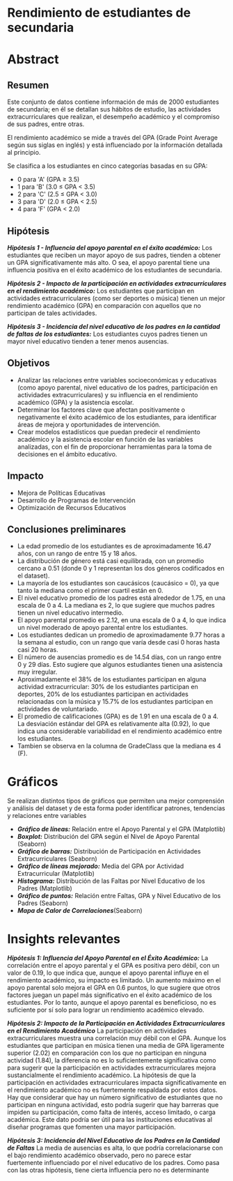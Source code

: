 # Rendimiento de estudiantes de secundaria
# Abstract
## Resumen

Este conjunto de datos contiene información de más de 2000 estudiantes de secundaria; en él se detallan sus hábitos de estudio, las actividades extracurriculares que realizan, el desempeño académico y el compromiso de sus padres, entre otras. 

El rendimiento académico se mide a través del GPA (Grade Point Average según sus siglas en inglés) y está influenciado por la información detallada al principio. 

Se clasifica a los estudiantes en cinco categorías basadas en su GPA: 
* 0 para 'A' (GPA ≥ 3.5)
* 1 para 'B' (3.0 ≤ GPA < 3.5)
* 2 para 'C' (2.5 ≤ GPA < 3.0)
* 3 para 'D' (2.0 ≤ GPA < 2.5)
* 4 para 'F' (GPA < 2.0)

## Hipótesis

***Hipótesis 1 - Influencia del apoyo parental en el éxito académico:*** 
Los estudiantes que reciben un mayor apoyo de sus padres, tienden a obtener un GPA significativamente más alto. O sea, el apoyo parental tiene una influencia positiva en el éxito académico de los estudiantes de secundaria.

***Hipótesis 2 - Impacto de la participación en actividades extracurriculares en el rendimiento académico:***
Los estudiantes que participan en actividades extracurriculares (como ser deportes o música) tienen un mejor rendimiento académico (GPA) en comparación con aquellos que no participan de tales actividades.

***Hipótesis 3 - Incidencia del nivel educativo de los padres en la cantidad de faltas de los estudiantes:***
Los estudiantes cuyos padres tienen un mayor nivel educativo tienden a tener menos ausencias.

## Objetivos

* Analizar las relaciones entre variables socioeconómicas y educativas (como apoyo parental, nivel educativo de los padres, participación en actividades extracurriculares) y su influencia en el rendimiento académico (GPA) y la asistencia escolar.
* Determinar los factores clave que afectan positivamente o negativamente el éxito académico de los estudiantes, para identificar áreas de mejora y oportunidades de intervención.
* Crear modelos estadísticos que puedan predecir el rendimiento académico y la asistencia escolar en función de las variables analizadas, con el fin de proporcionar herramientas para la toma de decisiones en el ámbito educativo.

## Impacto

* Mejora de Políticas Educativas
* Desarrollo de Programas de Intervención
* Optimización de Recursos Educativos

## Conclusiones preliminares

* La edad promedio de los estudiantes es de aproximadamente 16.47 años, con un rango de entre 15 y 18 años.
* La distribución de género está casi equilibrada, con un promedio cercano a 0.51 (donde 0 y 1 representan los dos géneros codificados en el dataset).
* La mayoría de los estudiantes son caucásicos (caucásico = 0), ya que tanto la mediana como el primer cuartil están en 0.
* El nivel educativo promedio de los padres está alrededor de 1.75, en una escala de 0 a 4. La mediana es 2, lo que sugiere que muchos padres tienen un nivel educativo intermedio.
* El apoyo parental promedio es 2.12, en una escala de 0 a 4, lo que indica un nivel moderado de apoyo parental entre los estudiantes.
* Los estudiantes dedican un promedio de aproximadamente 9.77 horas a la semana al estudio, con un rango que varía desde casi 0 horas hasta casi 20 horas.
* El número de ausencias promedio es de 14.54 días, con un rango entre 0 y 29 días. Esto sugiere que algunos estudiantes tienen una asistencia muy irregular.
* Aproximadamente el 38% de los estudiantes participan en alguna actividad extracurricular: 30% de los estudiantes participan en deportes, 20% de los estudiantes participan en actividades relacionadas con la música y 15.7% de los estudiantes participan en actividades de voluntariado.
* El promedio de calificaciones (GPA) es de 1.91 en una escala de 0 a 4. La desviación estándar del GPA es relativamente alta (0.92), lo que indica una considerable variabilidad en el rendimiento académico entre los estudiantes. 
* Tambien se observa en la columna de GradeClass que la mediana es 4 (F).

# Gráficos

Se realizan distintos tipos de gráficos que permiten una mejor comprensión y análisis del dataset y de esta forma poder identificar patrones, tendencias y relaciones entre variables

- ***Gráfico de líneas:*** Relación entre el Apoyo Parental y el GPA (Matplotlib)
- ***Boxplot:*** Distribución del GPA según el Nivel de Apoyo Parental (Seaborn)
- ***Gráfico de barras:*** Distribución de Participación en Actividades Extracurriculares (Seaborn)
- ***Gráfico de líneas mejorado:*** Media del GPA por Actividad Extracurricular (Matplotlib)
- ***Histograma:*** Distribución de las Faltas por Nivel Educativo de los Padres (Matplotlib)
- ***Gráfico de puntos:*** Relación entre Faltas, GPA y Nivel Educativo de los Padres (Seaborn)
- ***Mapa de Calor de Correlaciones***(Seaborn)

# Insights relevantes

***Hipótesis 1: Influencia del Apoyo Parental en el Éxito Académico:***
La correlación entre el apoyo parental y el GPA es positiva pero débil, con un valor de 0.19, lo que indica que, aunque el apoyo parental influye en el rendimiento académico, su impacto es limitado. Un aumento máximo en el apoyo parental solo mejora el GPA en 0.6 puntos, lo que sugiere que otros factores juegan un papel más significativo en el éxito académico de los estudiantes. Por lo tanto, aunque el apoyo parental es beneficioso, no es suficiente por sí solo para lograr un rendimiento académico elevado. 

***Hipótesis 2: Impacto de la Participación en Actividades Extracurriculares en el Rendimiento Académico***
La participación en actividades extracurriculares muestra una correlación muy débil con el GPA. Aunque los estudiantes que participan en música tienen una media de GPA ligeramente superior (2.02) en comparación con los que no participan en ninguna actividad (1.84), la diferencia no es lo suficientemente significativa como para sugerir que la participación en actividades extracurriculares mejora sustancialmente el rendimiento académico. La hipótesis de que la participación en actividades extracurriculares impacta significativamente en el rendimiento académico no es fuertemente respaldada por estos datos.
Hay que considerar que hay un número significativo de estudiantes que no participan en ninguna actividad, esto podría sugerir que hay barreras que impiden su participación, como falta de interés, acceso limitado, o carga académica. Este dato podría ser útil para las instituciones educativas al diseñar programas que fomenten una mayor participación.

***Hipótesis 3: Incidencia del Nivel Educativo de los Padres en la Cantidad de Faltas***
La media de ausencias es alta, lo que podría correlacionarse con el bajo rendimiento académico observado, pero no parece estar fuertemente influenciado por el nivel educativo de los padres. Como pasa con las otras hipótesis, tiene cierta influencia pero no es determinante
